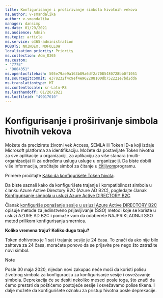 ```yaml
---
title: Konfigurisanje i proširivanje simbola ћivotnih vekova
ms.author: v-smandalika
author: v-smandalika
manager: dansimp
ms.date: 01/20/2021
ms.audience: Admin
ms.topic: article
ms.service: o365-administration
ROBOTS: NOINDEX, NOFOLLOW
localization_priority: Priority
ms.collection: Adm_O365
ms.custom:
- "7778"
- "9004351"
ms.openlocfilehash: 505e79ae9a163b89a6df2a7085480728bb0f1051
ms.sourcegitcommit: e378232f4c9ef4e962208100db752221e7bd2dd6
ms.translationtype: MT
ms.contentlocale: sr-Latn-RS
ms.lasthandoff: 01/20/2021
ms.locfileid: "49917010"
---
```

# <a name="configure-and-extend-token-lifetimes"></a>Konfigurisanje i proširivanje simbola ћivotnih vekova

Možete da precizirate životni vek Access, SEMLA ili Token ID-a koji izdaje Microsoft platforma za identifikaciju. Možete da postavljate Token ћivotna za sve aplikacije u organizaciji, za aplikaciju za više stanara (multi-organizacija) ili za određenu uslugu usluge u organizaciji. Da biste dobili više informacija, pročitajte simbol za čitanje u [čitljivom](https://docs.microsoft.com/azure/active-directory/develop/active-directory-configurable-token-lifetimes)programu.

Primere pročitajte [Kako da konfigurišete Token ћivota](https://docs.microsoft.com/azure/active-directory/develop/configure-token-lifetimes).

Da biste saznali kako da konfigurišete trajanje i kompatibilnost simbola u članku Azure Active Directory B2C (Azure AD B2C), pogledajte članak [Konfigurisanje simbola u usluzi Azure Active DIRECTORY B2C](https://docs.microsoft.com/azure/active-directory-b2c/configure-tokens?pivots=b2c-user-flow).

Članak [konfiguriše ponašanje sesije u usluzi Azure Active DIRECTORY B2C](https://docs.microsoft.com/azure/active-directory-b2c/session-behavior?pivots=b2c-user-flow) opisuje metode za jedinstveno prijavljivanje (SSO) metodi koje se koriste u usluzi AZURE AD B2C i pomaže vam da odaberete NAJPRIKLADNIJI SSO metod prilikom konfigurisanja smernica.

**Koliko vremena traju? Koliko dugo traju?**

Token doћivotno je 1 sat i trajanje sesije je 24 časa. To znači da ako nije bilo zahteva za 24 časa, moraćete ponovo da se prijavite pre nego što zatražite novi simbol.

> [!NOTE]
> Posle 30 maja 2020, nijedan novi zakupac neće moći da koristi polisu životnog simbola za konfiguraciju za konfigurisanje sesije i osvežavanje simbola. Deprekacija će se desiti nekoliko meseci posle toga, što znači da ćemo prestati da poštićemo postojeće sesije i osvežavamo polise tikena. I dalje možete da konfigurišete oznaku za pristup ћivotna posle deprekacije.







